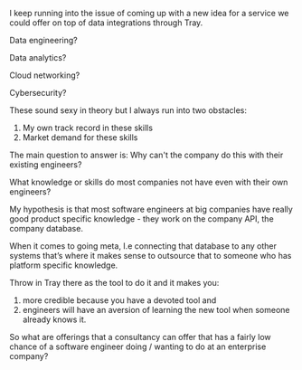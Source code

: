 I keep running into the issue of coming up with a new idea for a service we could offer on top of data integrations through Tray.

Data engineering?

Data analytics?

Cloud networking?

Cybersecurity?

These sound sexy in theory but I always run into two obstacles:

1. My own track record in these skills
2. Market demand for these skills

The main question to answer is: Why can't the company do this with their existing engineers?

What knowledge or skills do most companies not have even with their own engineers?

My hypothesis is that most software engineers at big companies have really good product specific knowledge - they work on the company API, the company database.

When it comes to going meta, I.e connecting that database to any other systems that’s where it makes sense to outsource that to someone who has platform specific knowledge. 

Throw in Tray there as the tool to do it and it makes you:
1. more credible because you have a devoted tool and
2. engineers will have an aversion of learning the new tool when someone already knows it.

So what are offerings that a consultancy can offer that has a fairly low chance of a software engineer doing / wanting to do at an enterprise company?